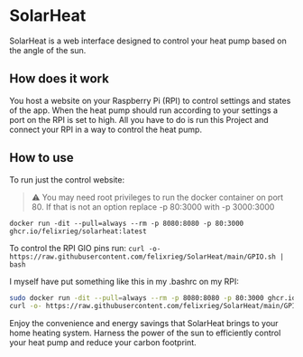 # SolarHeat

SolarHeat is a web interface designed to control your heat pump based on the angle of the sun.

## How does it work

You host a website on your Raspberry Pi (RPI) to control settings and states of the app.
When the heat pump should run according to your settings a port on the RPI is set to high.
All you have to do is run this Project and connect your RPI in a way to control the heat pump.

## How to use

To run just the control website:
> :warning: You may need root privileges to run the docker container on port 80. If that is not an option replace -p 80:3000 with -p 3000:3000

`docker run -dit --pull=always --rm -p 8080:8080 -p 80:3000 ghcr.io/felixrieg/solarheat:latest`

To control the RPI GIO pins run:
`curl -o- https://raw.githubusercontent.com/felixrieg/SolarHeat/main/GPIO.sh | bash`

I myself have put something like this in my .bashrc on my RPI:

``` bash
sudo docker run -dit --pull=always --rm -p 8080:8080 -p 80:3000 ghcr.io/felixrieg/solarheat:latest
curl -o- https://raw.githubusercontent.com/felixrieg/SolarHeat/main/GPIO.sh | bash
```

Enjoy the convenience and energy savings that SolarHeat brings to your home heating system. Harness the power of the sun to efficiently control your heat pump and reduce your carbon footprint.
